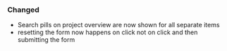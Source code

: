 ### Changed
- Search pills on project overview are now shown for all separate items
- resetting the form now happens on click not on click and then submitting the form
